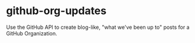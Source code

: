 # github-org-updates
Use the GitHub API to create blog-like, "what we've been up to" posts for a GitHub Organization.
